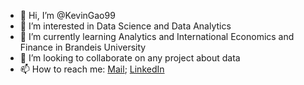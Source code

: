 - 👋 Hi, I’m @KevinGao99
- 👀 I’m interested in Data Science and Data Analytics
- 🌱 I’m currently learning Analytics and International Economics and Finance in Brandeis University
- 💞️ I’m looking to collaborate on any project about data
- 📫 How to reach me: [Mail](mailto:kevingao@brandeis.edu); [LinkedIn](https://www.linkedin.com/in/tgao99/)

<!---
KevinGao99/KevinGao99 is a ✨ special ✨ repository because its `README.md` (this file) appears on your GitHub profile.
You can click the Preview link to take a look at your changes.
--->
